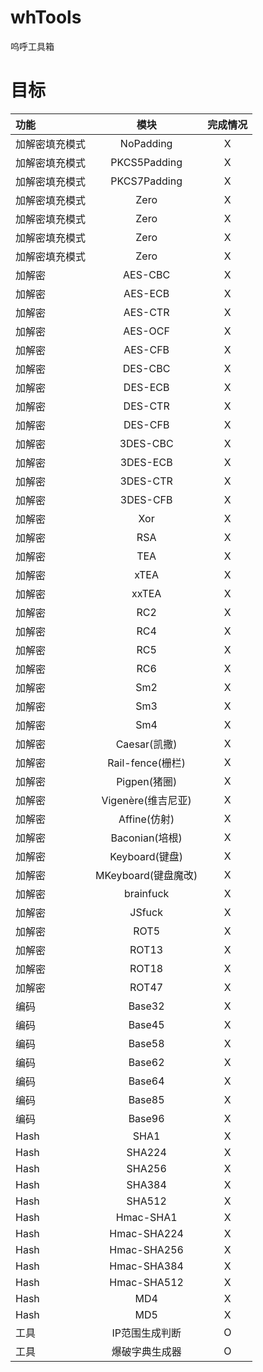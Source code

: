 # whTools
呜呼工具箱


# 目标

| 功能      |             模块              | 完成情况  |
|:--------|:---------------------------:|:-----:|
| 加解密填充模式 |          NoPadding          |   X   |
| 加解密填充模式 |        PKCS5Padding         |   X   |
| 加解密填充模式 |        PKCS7Padding         |   X   |
| 加解密填充模式 |            Zero             |   X   |
| 加解密填充模式 |            Zero             |   X   |
| 加解密填充模式 |            Zero             |   X   |
| 加解密填充模式 |            Zero             |   X   |
| 加解密     |           AES-CBC           |   X   |
| 加解密     |           AES-ECB           |   X   |
| 加解密     |           AES-CTR           |   X   |
| 加解密     |           AES-OCF           |   X   |
| 加解密     |           AES-CFB           |   X   |
| 加解密     |           DES-CBC           |   X   |
| 加解密     |           DES-ECB           |   X   |
| 加解密     |           DES-CTR           |   X   |
| 加解密     |           DES-CFB           |   X   |
| 加解密     |          3DES-CBC           |   X   |
| 加解密     |          3DES-ECB           |   X   |
| 加解密     |          3DES-CTR           |   X   |
| 加解密     |          3DES-CFB           |   X   |
| 加解密     |             Xor             |   X   |
| 加解密     |             RSA             |   X   |
| 加解密     |             TEA             |   X   |
| 加解密     |            xTEA             |   X   |
| 加解密     |            xxTEA            |   X   |
| 加解密     |             RC2             |   X   |
| 加解密     |             RC4             |   X   |
| 加解密     |             RC5             |   X   |
| 加解密     |             RC6             |   X   |
| 加解密     |             Sm2             |   X   |
| 加解密     |             Sm3             |   X   |
| 加解密     |             Sm4             |   X   |
| 加解密     |         Caesar(凯撒)          |   X   |
| 加解密     |       Rail-fence(栅栏)        |   X   |
| 加解密     |         Pigpen(猪圈)          |   X   |
| 加解密     |       Vigenère(维吉尼亚)        |   X   |
| 加解密     |         Affine(仿射)          |   X   |
| 加解密     |        Baconian(培根)         |   X   |
| 加解密     |        Keyboard(键盘)         |   X   |
| 加解密     |       MKeyboard(键盘魔改)       |   X   |
| 加解密     |          brainfuck          |   X   |
| 加解密     |           JSfuck            |   X   |
| 加解密     |            ROT5             |   X   |
| 加解密     |            ROT13            |   X   |
| 加解密     |            ROT18            |   X   |
| 加解密     |            ROT47            |   X   |
| 编码      |           Base32            |   X   |
| 编码      |           Base45            |   X   |
| 编码      |           Base58            |   X   |
| 编码      |           Base62            |   X   |
| 编码      |           Base64            |   X   |
| 编码      |           Base85            |   X   |
| 编码      |           Base96            |   X   |
| Hash    |            SHA1             |   X   |
| Hash    |           SHA224            |   X   |
| Hash    |           SHA256            |   X   |
| Hash    |           SHA384            |   X   |
| Hash    |           SHA512            |   X   |
| Hash    |          Hmac-SHA1          |   X   |
| Hash    |         Hmac-SHA224         |   X   |
| Hash    |         Hmac-SHA256         |   X   |
| Hash    |         Hmac-SHA384         |   X   |
| Hash    |         Hmac-SHA512         |   X   |
| Hash    |             MD4             |   X   |
| Hash    |             MD5             |   X   |
| 工具      |          IP范围生成判断           |   O   |
| 工具      |           爆破字典生成器           |   O   |
